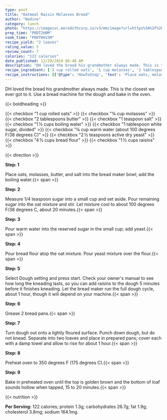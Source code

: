 ```yaml
---
type: post
title: "Oatmeal Raisin Molasses Bread"
author: "Nadine"
category: lunch
photo: "https://imagesvc.meredithcorp.io/v3/mm/image?url=https%3A%2F%2Fimages.media-allrecipes.com%2Fuserphotos%2F1314360.jpg"
prep_time: "P0DT2H0M"
cook_time: "P0DT0H15M"
recipe_yield: "2 loaves"
rating_value: 5
review_count: 7
calories: "122 calories"
date_published: 12/29/2019 06:40 AM
description: "DH loved the bread his grandmother always made. This is the closest we ever got to it. Use a bread machine for the dough and bake in the oven."
recipe_ingredient: ['1 cup rolled oats', '¾ cup molasses', '2 tablespoons butter', '1 teaspoon salt', '1\u2009½ cups boiling water', '1 tablespoon white sugar, divided', '¼ cup warm water (about 100 degrees F/38 degrees C)', '2\u2009½ teaspoons active dry yeast', '4\u2009½ cups bread flour', '1\u2009½ cups raisins']
recipe_instructions: [{'@type': 'HowToStep', 'text': 'Place oats, molasses, butter, and salt into the bread maker bowl; add the boiling water.\n'}, {'@type': 'HowToStep', 'text': 'Measure 1/4 teaspoon sugar into a small cup and set aside. Pour remaining sugar into the oat mixture and stir. Let mixture cool to about 100 degrees F/38 degrees C, about 20 minutes.\n'}, {'@type': 'HowToStep', 'text': 'Pour warm water into the reserved sugar in the small cup; add yeast.\n'}, {'@type': 'HowToStep', 'text': 'Pour bread flour atop the oat mixture. Pour yeast mixture over the flour.\n'}, {'@type': 'HowToStep', 'text': "Select Dough setting and press start. Check your owner's manual to see how long the kneading lasts, so you can add raisins to the dough 5 minutes before it finishes kneading. Let the bread maker run the full dough cycle, about 1 hour, though it will depend on your machine.\n"}, {'@type': 'HowToStep', 'text': 'Grease 2 bread pans.\n'}, {'@type': 'HowToStep', 'text': 'Turn dough out onto a lightly floured surface. Punch down dough, but do not knead. Separate into two loaves and place in prepared pans; cover each with a damp towel and allow to rise for about 1 hour.\n'}, {'@type': 'HowToStep', 'text': 'Preheat oven to 350 degrees F (175 degrees C).\n'}, {'@type': 'HowToStep', 'text': 'Bake in preheated oven until the top is golden brown and the bottom of loaf sounds hollow when tapped, 15 to 20 minutes.\n'}]
---
```


DH loved the bread his grandmother always made. This is the closest we ever got to it. Use a bread machine for the dough and bake in the oven. 

{{< boldheading >}}

{{< checkbox "1 cup rolled oats" >}}
{{< checkbox "¾ cup molasses" >}}
{{< checkbox "2 tablespoons butter" >}}
{{< checkbox "1 teaspoon salt" >}}
{{< checkbox "1 ½ cups boiling water" >}}
{{< checkbox "1 tablespoon white sugar, divided" >}}
{{< checkbox "¼ cup warm water (about 100 degrees F/38 degrees C)" >}}
{{< checkbox "2 ½ teaspoons active dry yeast" >}}
{{< checkbox "4 ½ cups bread flour" >}}
{{< checkbox "1 ½ cups raisins" >}}


{{< direction >}}

**Step: 1**

Place oats, molasses, butter, and salt into the bread maker bowl; add the boiling water.{{< span >}}

**Step: 2**

Measure 1/4 teaspoon sugar into a small cup and set aside. Pour remaining sugar into the oat mixture and stir. Let mixture cool to about 100 degrees F/38 degrees C, about 20 minutes.{{< span >}}

**Step: 3**

Pour warm water into the reserved sugar in the small cup; add yeast.{{< span >}}

**Step: 4**

Pour bread flour atop the oat mixture. Pour yeast mixture over the flour.{{< span >}}

**Step: 5**

Select Dough setting and press start. Check your owner's manual to see how long the kneading lasts, so you can add raisins to the dough 5 minutes before it finishes kneading. Let the bread maker run the full dough cycle, about 1 hour, though it will depend on your machine.{{< span >}}

**Step: 6**

Grease 2 bread pans.{{< span >}}

**Step: 7**

Turn dough out onto a lightly floured surface. Punch down dough, but do not knead. Separate into two loaves and place in prepared pans; cover each with a damp towel and allow to rise for about 1 hour.{{< span >}}

**Step: 8**

Preheat oven to 350 degrees F (175 degrees C).{{< span >}}

**Step: 9**

Bake in preheated oven until the top is golden brown and the bottom of loaf sounds hollow when tapped, 15 to 20 minutes.{{< span >}}

{{< nutrition >}}

**Per Serving:** 122 calories; protein 1.3g; carbohydrates 26.7g; fat 1.9g; cholesterol 3.8mg; sodium 164.1mg.